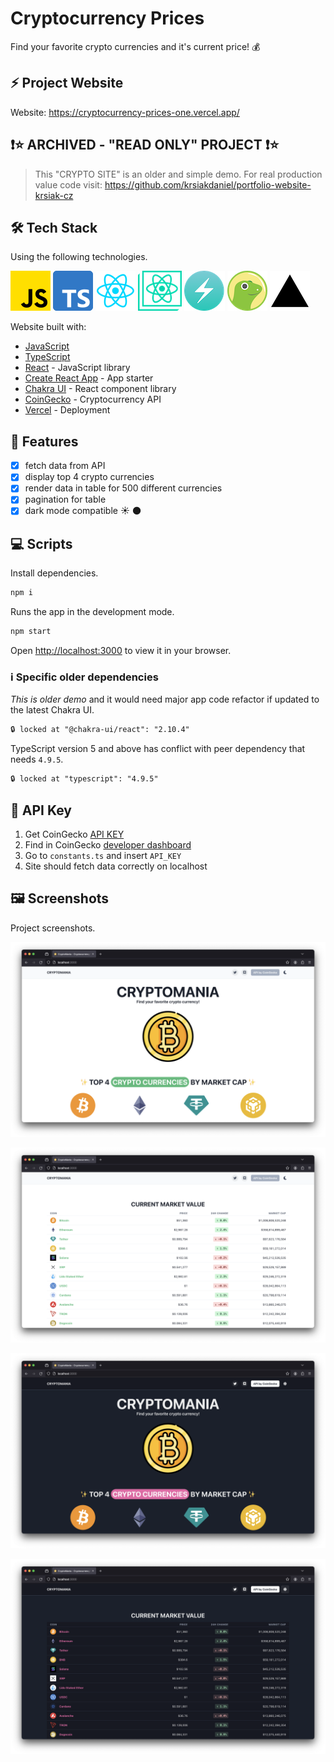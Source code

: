 # Cryptocurrency Prices

Find your favorite crypto currencies and it's current price! 💰

## ⚡ Project Website

Website: <https://cryptocurrency-prices-one.vercel.app/>

## ❗⭐ ARCHIVED - "READ ONLY" PROJECT ❗⭐

> This "CRYPTO SITE" is an older and simple demo. For real production value code visit: <https://github.com/krsiakdaniel/portfolio-website-krsiak-cz>

## 🛠️ Tech Stack

Using the following technologies.

![javascript](tech-stack-logos/javascript.png) ![typescript](tech-stack-logos/typescript.png) ![react](tech-stack-logos/react.png) ![create-react-app](tech-stack-logos/create-react-app.png) ![chakra](tech-stack-logos/chakra.png) ![coingecko](tech-stack-logos/coingecko.png) ![vercel](tech-stack-logos/vercel.png)

Website built with:

- [JavaScript](https://developer.mozilla.org/en-US/docs/Web/javascript)
- [TypeScript](https://www.typescriptlang.org/)
- [React](https://react.dev/) - JavaScript library
- [Create React App](https://create-react-app.dev/) - App starter
- [Chakra UI](https://chakra-ui.com/) - React component library
- [CoinGecko](https://www.coingecko.com/) - Cryptocurrency API
- [Vercel](https://www.vercel.com/) - Deployment

## 📝 Features

- [x] fetch data from API
- [x] display top 4 crypto currencies
- [x] render data in table for 500 different currencies
- [x] pagination for table
- [x] dark mode compatible ☀️ 🌑

## 💻 Scripts

Install dependencies.

```bash
npm i
```

Runs the app in the development mode.

```bash
npm start
```

Open [http://localhost:3000](http://localhost:3000) to view it in your browser.

### ℹ️ Specific older dependencies

_This is older demo_ and it would need major app code refactor if updated to the latest Chakra UI.

```txt
🔒 locked at "@chakra-ui/react": "2.10.4"
```

TypeScript version 5 and above has conflict with peer dependency that needs `4.9.5`.

```txt
🔒 locked at "typescript": "4.9.5"
```

## 🔑 API Key

1. Get CoinGecko [API KEY](https://support.coingecko.com/hc/en-us/articles/21880397454233-User-Guide-How-to-sign-up-for-CoinGecko-Demo-API-and-generate-an-API-key)
2. Find in CoinGecko [developer dashboard](https://www.coingecko.com/en/developers/dashboard)
3. Go to `constants.ts` and insert `API_KEY`
4. Site should fetch data correctly on localhost

## 🖼️ Screenshots

Project screenshots.

![screenshot-1](/screenshots/screenshot-1.png)

![screenshot-2](/screenshots/screenshot-2.png)

![screenshot-3](/screenshots/screenshot-3.png)

![screenshot-4](/screenshots/screenshot-4.png)
